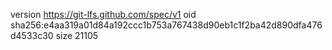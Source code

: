 version https://git-lfs.github.com/spec/v1
oid sha256:e4aa319a01d84a192ccc1b753a767438d90eb1c1f2ba42d890dfa476d4533c30
size 21105
